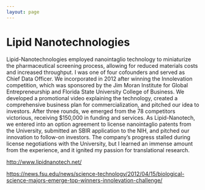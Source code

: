 ```yaml
---
layout: page
---
```

# Lipid Nanotechnologies

Lipid-Nanotechnologies employed nanointaglio technology to miniaturize the pharmaceutical screening process, allowing for reduced materials costs and increased throughput. I was one of four cofounders and served as Chief Data Officer. We incorporated in 2012 after winning the Innolevation competition, which was sponsored by the Jim Moran Institute for Global Entrepreneurship and Florida State University College of Business. We developed a promotional video explaining the technology, created a comprehensive business plan for commercialization, and pitched our idea to investors. After three rounds, we emerged from the 78 competitors victorious, receiving $150,000 in funding and services. As Lipid-Nanotech, we entered into an option agreement to license nanointaglio patents from the University, submitted an SBIR application to the NIH, and pitched our innovation to follow-on investors. The company’s progress stalled during license negotiations with the University, but I learned an immense amount from the experience, and it ignited my passion for translational research.

http://www.lipidnanotech.net/

https://news.fsu.edu/news/science-technology/2012/04/15/biological-science-majors-emerge-top-winners-innolevation-challenge/